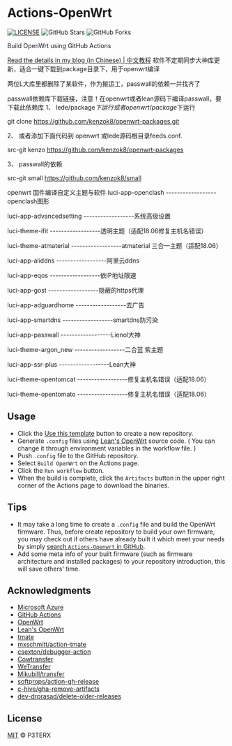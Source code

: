 # Actions-OpenWrt

[![LICENSE](https://img.shields.io/github/license/mashape/apistatus.svg?style=flat-square&label=LICENSE)](https://github.com/P3TERX/Actions-OpenWrt/blob/master/LICENSE)
![GitHub Stars](https://img.shields.io/github/stars/P3TERX/Actions-OpenWrt.svg?style=flat-square&label=Stars&logo=github)
![GitHub Forks](https://img.shields.io/github/forks/P3TERX/Actions-OpenWrt.svg?style=flat-square&label=Forks&logo=github)

Build OpenWrt using GitHub Actions

[Read the details in my blog (in Chinese) | 中文教程](https://p3terx.com/archives/build-openwrt-with-github-actions.html)
 软件不定期同步大神库更新，适合一键下载到package目录下，用于openwrt编译

两位L大库里都删除了某软件，作为搬运工，passwall的依赖一并找齐了

passwall依赖库下载链接，注意！在openwrt或者lean源码下编译passwall，要下载此依赖库
1、 lede/package$下运行 或者openwrt/package$下运行
 
 git clone https://github.com/kenzok8/openwrt-packages.git

2、 或者添加下面代码到 openwrt 或lede源码根目录feeds.conf.
 
 src-git kenzo https://github.com/kenzok8/openwrt-packages

3、 passwall的依赖
 
 src-git small https://github.com/kenzok8/small

openwrt 固件编译自定义主题与软件
luci-app-openclash ------------------openclash图形

luci-app-advancedsetting ------------------系统高级设置

luci-theme-ifit ------------------透明主题（适配18.06修复主机名错误）

luci-theme-atmaterial ------------------atmaterial 三合一主题（适配18.06）

luci-app-aliddns ------------------阿里云ddns

luci-app-eqos ------------------依IP地址限速

luci-app-gost ------------------隐蔽的https代理

luci-app-adguardhome ------------------去广告

luci-app-smartdns ------------------smartdns防污染

luci-app-passwall ------------------Lienol大神

luci-theme-argon_new ------------------二合蓝 紫主题

luci-app-ssr-plus ------------------Lean大神

luci-theme-opentomcat ------------------修复主机名错误（适配18.06）

luci-theme-opentomato ------------------修复主机名错误（适配18.06）
## Usage

- Click the [Use this template](https://github.com/P3TERX/Actions-OpenWrt/generate) button to create a new repository.
- Generate `.config` files using [Lean's OpenWrt](https://github.com/coolsnowwolf/lede) source code. ( You can change it through environment variables in the workflow file. )
- Push `.config` file to the GitHub repository.
- Select `Build OpenWrt` on the Actions page.
- Click the `Run workflow` button.
- When the build is complete, click the `Artifacts` button in the upper right corner of the Actions page to download the binaries.

## Tips

- It may take a long time to create a `.config` file and build the OpenWrt firmware. Thus, before create repository to build your own firmware, you may check out if others have already built it which meet your needs by simply [search `Actions-Openwrt` in GitHub](https://github.com/search?q=Actions-openwrt).
- Add some meta info of your built firmware (such as firmware architecture and installed packages) to your repository introduction, this will save others' time.

## Acknowledgments

- [Microsoft Azure](https://azure.microsoft.com)
- [GitHub Actions](https://github.com/features/actions)
- [OpenWrt](https://github.com/openwrt/openwrt)
- [Lean's OpenWrt](https://github.com/coolsnowwolf/lede)
- [tmate](https://github.com/tmate-io/tmate)
- [mxschmitt/action-tmate](https://github.com/mxschmitt/action-tmate)
- [csexton/debugger-action](https://github.com/csexton/debugger-action)
- [Cowtransfer](https://cowtransfer.com)
- [WeTransfer](https://wetransfer.com/)
- [Mikubill/transfer](https://github.com/Mikubill/transfer)
- [softprops/action-gh-release](https://github.com/softprops/action-gh-release)
- [c-hive/gha-remove-artifacts](https://github.com/c-hive/gha-remove-artifacts)
- [dev-drprasad/delete-older-releases](https://github.com/dev-drprasad/delete-older-releases)

## License

[MIT](https://github.com/P3TERX/Actions-OpenWrt/blob/main/LICENSE) © P3TERX
